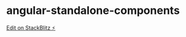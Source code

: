 # angular-standalone-components

[Edit on StackBlitz ⚡️](https://stackblitz.com/edit/angular-jcjwqh)